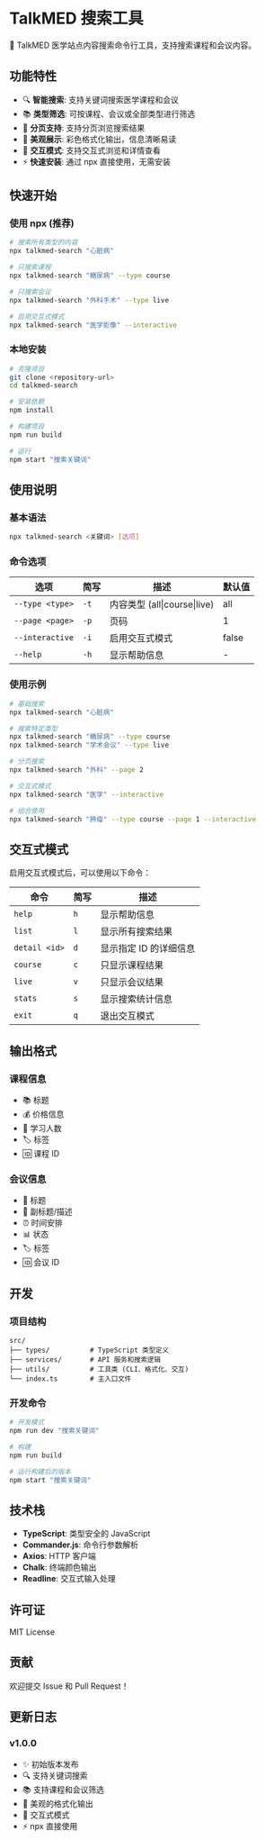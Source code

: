 # TalkMED 搜索工具

🏥  TalkMED 医学站点内容搜索命令行工具，支持搜索课程和会议内容。

## 功能特性

- 🔍 **智能搜索**: 支持关键词搜索医学课程和会议
- 📚 **类型筛选**: 可按课程、会议或全部类型进行筛选
- 📄 **分页支持**: 支持分页浏览搜索结果
- 🎨 **美观展示**: 彩色格式化输出，信息清晰易读
- 🎯 **交互模式**: 支持交互式浏览和详情查看
- ⚡ **快速安装**: 通过 npx 直接使用，无需安装

## 快速开始

### 使用 npx (推荐)

```bash
# 搜索所有类型的内容
npx talkmed-search "心脏病"

# 只搜索课程
npx talkmed-search "糖尿病" --type course

# 只搜索会议
npx talkmed-search "外科手术" --type live

# 启用交互式模式
npx talkmed-search "医学影像" --interactive
```

### 本地安装

```bash
# 克隆项目
git clone <repository-url>
cd talkmed-search

# 安装依赖
npm install

# 构建项目
npm run build

# 运行
npm start "搜索关键词"
```

## 使用说明

### 基本语法

```bash
npx talkmed-search <关键词> [选项]
```

### 命令选项

| 选项 | 简写 | 描述 | 默认值 |
|------|------|------|--------|
| `--type <type>` | `-t` | 内容类型 (all\|course\|live) | all |
| `--page <page>` | `-p` | 页码 | 1 |
| `--interactive` | `-i` | 启用交互式模式 | false |
| `--help` | `-h` | 显示帮助信息 | - |

### 使用示例

```bash
# 基础搜索
npx talkmed-search "心脏病"

# 搜索特定类型
npx talkmed-search "糖尿病" --type course
npx talkmed-search "学术会议" --type live

# 分页搜索
npx talkmed-search "外科" --page 2

# 交互式模式
npx talkmed-search "医学" --interactive

# 组合使用
npx talkmed-search "肿瘤" --type course --page 1 --interactive
```

## 交互式模式

启用交互式模式后，可以使用以下命令：

| 命令 | 简写 | 描述 |
|------|------|------|
| `help` | `h` | 显示帮助信息 |
| `list` | `l` | 显示所有搜索结果 |
| `detail <id>` | `d` | 显示指定 ID 的详细信息 |
| `course` | `c` | 只显示课程结果 |
| `live` | `v` | 只显示会议结果 |
| `stats` | `s` | 显示搜索统计信息 |
| `exit` | `q` | 退出交互模式 |

## 输出格式

### 课程信息
- 📚 标题
- 💰 价格信息
- 👥 学习人数
- 🏷️ 标签
- 🆔 课程 ID

### 会议信息
- 🎥 标题
- 📝 副标题/描述
- ⏰ 时间安排
- 📊 状态
- 🏷️ 标签
- 🆔 会议 ID

## 开发

### 项目结构

```
src/
├── types/          # TypeScript 类型定义
├── services/       # API 服务和搜索逻辑
├── utils/          # 工具类 (CLI、格式化、交互)
└── index.ts        # 主入口文件
```

### 开发命令

```bash
# 开发模式
npm run dev "搜索关键词"

# 构建
npm run build

# 运行构建后的版本
npm start "搜索关键词"
```

## 技术栈

- **TypeScript**: 类型安全的 JavaScript
- **Commander.js**: 命令行参数解析
- **Axios**: HTTP 客户端
- **Chalk**: 终端颜色输出
- **Readline**: 交互式输入处理

## 许可证

MIT License

## 贡献

欢迎提交 Issue 和 Pull Request！

## 更新日志

### v1.0.0
- ✨ 初始版本发布
- 🔍 支持关键词搜索
- 📚 支持课程和会议筛选
- 🎨 美观的格式化输出
- 🎯 交互式模式
- ⚡ npx 直接使用